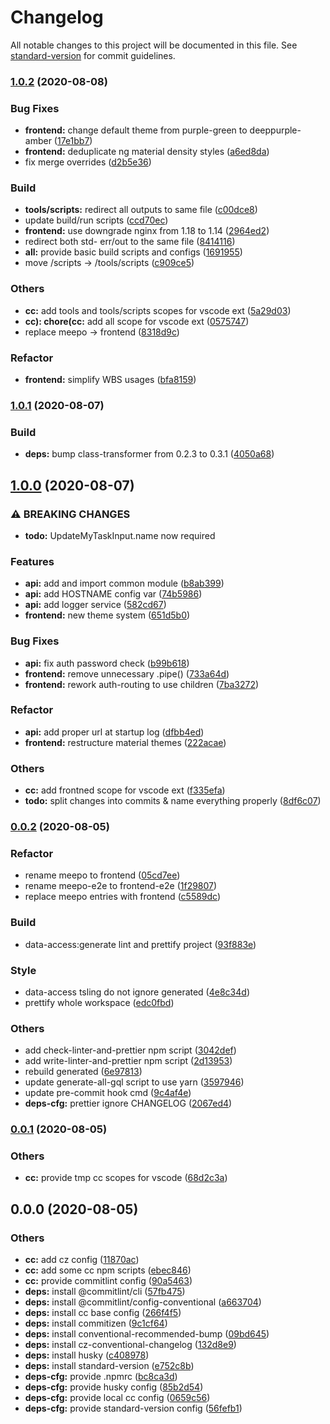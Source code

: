 # Changelog

All notable changes to this project will be documented in this file. See [standard-version](https://github.com/conventional-changelog/standard-version) for commit guidelines.

### [1.0.2](https://github.com/AmirAlOmari/nx-nest-ng-gql-monorepo/compare/1.0.1...1.0.2) (2020-08-08)


### Bug Fixes

* **frontend:** change default theme from purple-green to deeppurple-amber ([17e1bb7](https://github.com/AmirAlOmari/nx-nest-ng-gql-monorepo/commit/17e1bb73cfce2f2c3e40e777bfb25d924aedff49))
* **frontend:** deduplicate ng material density styles ([a6ed8da](https://github.com/AmirAlOmari/nx-nest-ng-gql-monorepo/commit/a6ed8dab282a4e3cd38374482e22fafcaa8754aa))
* fix merge overrides ([d2b5e36](https://github.com/AmirAlOmari/nx-nest-ng-gql-monorepo/commit/d2b5e36d1c48b3f0f4d3480ad944de95cd642e4f))


### Build

* **tools/scripts:** redirect all outputs to same file ([c00dce8](https://github.com/AmirAlOmari/nx-nest-ng-gql-monorepo/commit/c00dce8c51f22462df387b3d99e974aee19cdc60))
* update build/run scripts ([ccd70ec](https://github.com/AmirAlOmari/nx-nest-ng-gql-monorepo/commit/ccd70ec8a8f36ad8fb7da8b9ba3a79a367a5719f))
* **frontend:** use downgrade nginx from 1.18 to 1.14 ([2964ed2](https://github.com/AmirAlOmari/nx-nest-ng-gql-monorepo/commit/2964ed2802eb5e23f771f4c693dbe758858a2295))
* redirect both std- err/out to the same file ([8414116](https://github.com/AmirAlOmari/nx-nest-ng-gql-monorepo/commit/84141167432849ddbe5f144d6a0a865003e57d65))
* **all:** provide basic build scripts and configs ([1691955](https://github.com/AmirAlOmari/nx-nest-ng-gql-monorepo/commit/169195579d2e92af1d10ce36458e3542e57c276c))
* move /scripts -> /tools/scripts ([c909ce5](https://github.com/AmirAlOmari/nx-nest-ng-gql-monorepo/commit/c909ce505c8d190417214553dc2bf67036feb841))


### Others

* **cc:** add tools and tools/scripts scopes for vscode ext ([5a29d03](https://github.com/AmirAlOmari/nx-nest-ng-gql-monorepo/commit/5a29d036e158b4cdca4dfbb40c85ddda46ad1db9))
* **cc): chore(cc:** add all scope for vscode ext ([0575747](https://github.com/AmirAlOmari/nx-nest-ng-gql-monorepo/commit/0575747fa7195336288c2a829e84f38d54fc6fe1))
* replace meepo -> frontend ([8318d9c](https://github.com/AmirAlOmari/nx-nest-ng-gql-monorepo/commit/8318d9cfad62e0347f649199b582b4ec8241b154))


### Refactor

* **frontend:** simplify WBS usages ([bfa8159](https://github.com/AmirAlOmari/nx-nest-ng-gql-monorepo/commit/bfa8159fe06a3171ec2039695b710dff51df295b))

### [1.0.1](https://github.com/AmirAlOmari/nx-nest-ng-gql-monorepo/compare/1.0.0...1.0.1) (2020-08-07)


### Build

* **deps:** bump class-transformer from 0.2.3 to 0.3.1 ([4050a68](https://github.com/AmirAlOmari/nx-nest-ng-gql-monorepo/commit/4050a68d4630d95f5476aba1ff35cb5a891f3e70))

## [1.0.0](https://github.com/AmirAlOmari/nx-nest-ng-gql-monorepo/compare/0.0.2...1.0.0) (2020-08-07)


### ⚠ BREAKING CHANGES

* **todo:** UpdateMyTaskInput.name now required

### Features

* **api:** add and import common module ([b8ab399](https://github.com/AmirAlOmari/nx-nest-ng-gql-monorepo/commit/b8ab399291acd1529ec11bbf514986a9fa5437da))
* **api:** add HOSTNAME config var ([74b5986](https://github.com/AmirAlOmari/nx-nest-ng-gql-monorepo/commit/74b5986d6322285407272dba323113e03218f040))
* **api:** add logger service ([582cd67](https://github.com/AmirAlOmari/nx-nest-ng-gql-monorepo/commit/582cd673387958fa52adbd149ddc96ea1daaa149))
* **frontend:** new theme system ([651d5b0](https://github.com/AmirAlOmari/nx-nest-ng-gql-monorepo/commit/651d5b0e5f86a6e3adf42496eee15f7f203c5604))


### Bug Fixes

* **api:** fix auth password check ([b99b618](https://github.com/AmirAlOmari/nx-nest-ng-gql-monorepo/commit/b99b618556ee3c7b635007b6c657ac7d29f94c7d))
* **frontend:** remove unnecessary .pipe() ([733a64d](https://github.com/AmirAlOmari/nx-nest-ng-gql-monorepo/commit/733a64d1e750490f9dc616f8fa3aef299c17483d))
* **frontend:** rework auth-routing to use children ([7ba3272](https://github.com/AmirAlOmari/nx-nest-ng-gql-monorepo/commit/7ba3272a161af9c8b09fef0f21cdb3aedcfd1bac))


### Refactor

* **api:** add proper url at startup log ([dfbb4ed](https://github.com/AmirAlOmari/nx-nest-ng-gql-monorepo/commit/dfbb4ed8ca8280f575e5a633c21a1b63754c87a5))
* **frontend:** restructure material themes ([222acae](https://github.com/AmirAlOmari/nx-nest-ng-gql-monorepo/commit/222acaef82f35b145d19d6414aecd032c7141086))


### Others

* **cc:** add frontned scope for vscode ext ([f335efa](https://github.com/AmirAlOmari/nx-nest-ng-gql-monorepo/commit/f335efabc74abeec2476d00bba5af35fb62c5a78))
* **todo:** split changes into commits & name everything properly ([8df6c07](https://github.com/AmirAlOmari/nx-nest-ng-gql-monorepo/commit/8df6c07f71370a9541937ebabfb96967e329cc57))

### [0.0.2](https://github.com/AmirAlOmari/nx-nest-ng-gql-monorepo/compare/0.0.1...0.0.2) (2020-08-05)


### Refactor

* rename meepo to frontend ([05cd7ee](https://github.com/AmirAlOmari/nx-nest-ng-gql-monorepo/commit/05cd7ee960995e935976639a54ba6705ae80017e))
* rename meepo-e2e to frontend-e2e ([1f29807](https://github.com/AmirAlOmari/nx-nest-ng-gql-monorepo/commit/1f29807c042fad58c945d1c7dc550ad3f44980d7))
* replace meepo entries with frontend ([c5589dc](https://github.com/AmirAlOmari/nx-nest-ng-gql-monorepo/commit/c5589dc63538644a35df9090eb0ec4911538b27e))


### Build

* data-access:generate lint and prettify project ([93f883e](https://github.com/AmirAlOmari/nx-nest-ng-gql-monorepo/commit/93f883e0211899b464541cd8d29483b26cd796c1))


### Style

* data-access tsling do not ignore generated ([4e8c34d](https://github.com/AmirAlOmari/nx-nest-ng-gql-monorepo/commit/4e8c34d5856d330caa15f7582922483f2ac7de12))
* prettify whole workspace ([edc0fbd](https://github.com/AmirAlOmari/nx-nest-ng-gql-monorepo/commit/edc0fbdd6533f23c93358b458ea23b81518646a6))


### Others

* add check-linter-and-prettier npm script ([3042def](https://github.com/AmirAlOmari/nx-nest-ng-gql-monorepo/commit/3042def510007d9b2e36be5e0e4c4bfe3f7333b7))
* add write-linter-and-prettier npm script ([2d13953](https://github.com/AmirAlOmari/nx-nest-ng-gql-monorepo/commit/2d139533d2e96179d960461ed82fcca7e57d180f))
* rebuild generated ([6e97813](https://github.com/AmirAlOmari/nx-nest-ng-gql-monorepo/commit/6e978139ca67e82d868d41b8bc9dc54c2f4e428c))
* update generate-all-gql script to use yarn ([3597946](https://github.com/AmirAlOmari/nx-nest-ng-gql-monorepo/commit/3597946142492284cd5f1e9dc2cfa30239cc02e5))
* update pre-commit hook cmd ([9c4af4e](https://github.com/AmirAlOmari/nx-nest-ng-gql-monorepo/commit/9c4af4e6ec93e09f776a6136330b9f1aae77a73f))
* **deps-cfg:** prettier ignore CHANGELOG ([2067ed4](https://github.com/AmirAlOmari/nx-nest-ng-gql-monorepo/commit/2067ed45dbda1a67900e096a8d65f66f2c38e28d))

### [0.0.1](https://github.com/AmirAlOmari/nx-nest-ng-gql-monorepo/compare/0.0.0...0.0.1) (2020-08-05)


### Others

* **cc:** provide tmp cc scopes for vscode ([68d2c3a](https://github.com/AmirAlOmari/nx-nest-ng-gql-monorepo/commit/68d2c3a4a9fa54f8263ad0bffe6950e874031830))

## 0.0.0 (2020-08-05)


### Others

* **cc:** add cz config ([11870ac](https://github.com/AmirAlOmari/nx-nest-ng-gql-monorepo/commit/11870ac1dcad27e228d0f2e82c480371d734c5f9))
* **cc:** add some cc npm scripts ([ebec846](https://github.com/AmirAlOmari/nx-nest-ng-gql-monorepo/commit/ebec846d7888c655b5e17f9832e7100769766b52))
* **cc:** provide commitlint config ([90a5463](https://github.com/AmirAlOmari/nx-nest-ng-gql-monorepo/commit/90a546332b74ea0a6b5bde5c4ebbfa37c5e84351))
* **deps:** install @commitlint/cli ([57fb475](https://github.com/AmirAlOmari/nx-nest-ng-gql-monorepo/commit/57fb4757a68f1fce228c01753030d52a3a6aad33))
* **deps:** install @commitlint/config-conventional ([a663704](https://github.com/AmirAlOmari/nx-nest-ng-gql-monorepo/commit/a663704da4810afda6b0b666342419aa07c11b3c))
* **deps:** install cc base config ([266f4f5](https://github.com/AmirAlOmari/nx-nest-ng-gql-monorepo/commit/266f4f55403a3502522590684ebe7bdf550aa6d2))
* **deps:** install commitizen ([9c1cf64](https://github.com/AmirAlOmari/nx-nest-ng-gql-monorepo/commit/9c1cf6434d9c4a7e3bfa7ba1b0275cab5b6dd91f))
* **deps:** install conventional-recommended-bump ([09bd645](https://github.com/AmirAlOmari/nx-nest-ng-gql-monorepo/commit/09bd645d88fed6e55b9f54851114aa94f98917fa))
* **deps:** install cz-conventional-changelog ([132d8e9](https://github.com/AmirAlOmari/nx-nest-ng-gql-monorepo/commit/132d8e90ab8099ebe5672be3442f33fc7d265497))
* **deps:** install husky ([c408978](https://github.com/AmirAlOmari/nx-nest-ng-gql-monorepo/commit/c4089788833fdcc9f4b16c094f9b9d5aaf2859f5))
* **deps:** install standard-version ([e752c8b](https://github.com/AmirAlOmari/nx-nest-ng-gql-monorepo/commit/e752c8b8267701ebc769932d262ee0e7b8a4df84))
* **deps-cfg:** provide .npmrc ([bc8ca3d](https://github.com/AmirAlOmari/nx-nest-ng-gql-monorepo/commit/bc8ca3d5ae905f084393174d852713667a405aee))
* **deps-cfg:** provide husky config ([85b2d54](https://github.com/AmirAlOmari/nx-nest-ng-gql-monorepo/commit/85b2d54508a8d9da2e7daeba2c4a3824f1c5d921))
* **deps-cfg:** provide local cc config ([0659c56](https://github.com/AmirAlOmari/nx-nest-ng-gql-monorepo/commit/0659c563adc932911adcf0024e891b9c61520be8))
* **deps-cfg:** provide standard-version config ([56fefb1](https://github.com/AmirAlOmari/nx-nest-ng-gql-monorepo/commit/56fefb1ba53529ddcf03281e2cec2554d9811d90))
